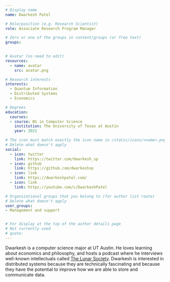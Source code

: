 ```yaml
---
# Display name
name: Dwarkesh Patel

# Role/position (e.g. Research Scientist)
role: Associate Research Program Manager

# Zero or one of the groups in content/groups (or free text)
groups:
  

# Avatar (no need to edit)
resources:
  - name: avatar
    src: avatar.png

# Research interests
interests:
  - Quantum Information
  - Distributed Systems
  - Economics

# Degrees
education:
  courses:
  - course: BS in Computer Science
    institution: The University of Texas at Austin
    year: 2021

# The icon must match exactly the icon name in /static/icons/<name>.png
# Delete what doesn't apply
social:
  - icon: twitter
    link: https://twitter.com/dwarkesh_sp
  - icon: github
    link: https://github.com/dwarkeshsp
  - icon: link
    link: https://dwarkeshpatel.com/    
  - icon: link
    link: https://youtube.com/c/DwarkeshPatel   

# Organizational groups that you belong to (for author list route)
# Delete what doesn't apply
user_groups:
- Management and support


# For display at the top of the author details page
# Not currently used
# quote:
---
```



Dwarkesh is a computer science major at UT Austin. He loves learning about economics and philosophy, and hosts a podcast where he interviews well-known intellectuals called [The Lunar Society](https://www.youtube.com/c/DwarkeshPatel). Dwarkesh is interested in distributed systems because they are technically fascinating and because they have the potential to improve how we are able to store and communicate data.